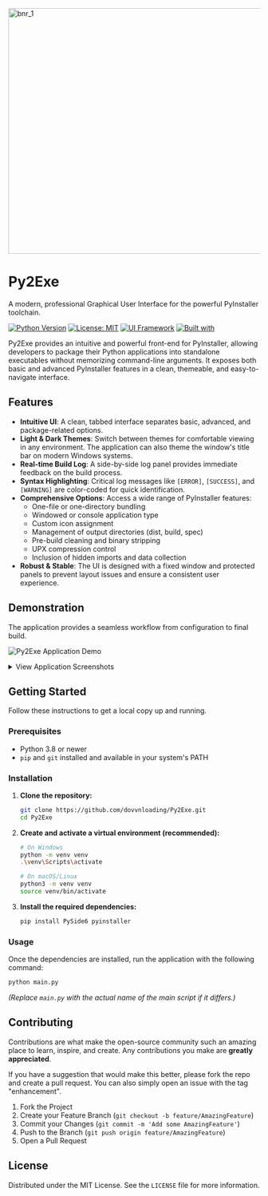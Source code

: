 <img width="1024" height="492" alt="bnr_1" src="https://github.com/user-attachments/assets/7820a793-70c4-4632-ab56-b8f2ea8e4ce1" />


# Py2Exe

A modern, professional Graphical User Interface for the powerful PyInstaller toolchain.

[![Python Version](https://img.shields.io/badge/python-3.8+-blue.svg)](https://www.python.org/downloads/)
[![License: MIT](https://img.shields.io/badge/License-MIT-yellow.svg)](https://opensource.org/licenses/MIT)
[![UI Framework](https://img.shields.io/badge/UI-PySide6-2796EC)](https://www.qt.io/qt-for-python)
[![Built with](https://img.shields.io/badge/Built%20with-PyInstaller-informational)](https://pyinstaller.org/)

Py2Exe provides an intuitive and powerful front-end for PyInstaller, allowing developers to package their Python applications into standalone executables without memorizing command-line arguments. It exposes both basic and advanced PyInstaller features in a clean, themeable, and easy-to-navigate interface.

## Features

- **Intuitive UI**: A clean, tabbed interface separates basic, advanced, and package-related options.
- **Light & Dark Themes**: Switch between themes for comfortable viewing in any environment. The application can also theme the window's title bar on modern Windows systems.
- **Real-time Build Log**: A side-by-side log panel provides immediate feedback on the build process.
- **Syntax Highlighting**: Critical log messages like `[ERROR]`, `[SUCCESS]`, and `[WARNING]` are color-coded for quick identification.
- **Comprehensive Options**: Access a wide range of PyInstaller features:
  - One-file or one-directory bundling
  - Windowed or console application type
  - Custom icon assignment
  - Management of output directories (dist, build, spec)
  - Pre-build cleaning and binary stripping
  - UPX compression control
  - Inclusion of hidden imports and data collection
- **Robust & Stable**: The UI is designed with a fixed window and protected panels to prevent layout issues and ensure a consistent user experience.

## Demonstration

The application provides a seamless workflow from configuration to final build.

![Py2Exe Application Demo](https://github.com/user-attachments/assets/e602ac87-7d23-4d8f-9fbd-6c794d860a14)

<details>
<summary>View Application Screenshots</summary>
  
| Basic Options | Advanced Options |
| :---: | :---: |
| <img width="470" alt="Basic Options Tab" src="https://github.com/user-attachments/assets/1a12d6a1-fb95-4ffe-b4ce-220a47f5b6d3" /> | <img width="470" alt="Advanced Options Tab" src="https://github.com/user-attachments/assets/fe03c911-2126-473f-80fd-f740900ae196" /> |

| Package Management | Dark Mode |
| :---: | :---: |
| <img width="470" alt="Package Management Tab" src="https://github.com/user-attachments/assets/16c71df5-be81-47d3-b141-d83740d76f75" /> | <img width="470" alt="Dark Mode" src="https://github.com/user-attachments/assets/e9b7a90c-9e9e-4da7-9f87-dcf7b9102d77" /> |

</details>

## Getting Started

Follow these instructions to get a local copy up and running.

### Prerequisites

- Python 3.8 or newer
- `pip` and `git` installed and available in your system's PATH

### Installation

1.  **Clone the repository:**
    ```sh
    git clone https://github.com/dovvnloading/Py2Exe.git
    cd Py2Exe
    ```

2.  **Create and activate a virtual environment (recommended):**
    ```sh
    # On Windows
    python -m venv venv
    .\venv\Scripts\activate

    # On macOS/Linux
    python3 -m venv venv
    source venv/bin/activate
    ```

3.  **Install the required dependencies:**
    ```sh
    pip install PySide6 pyinstaller
    ```

### Usage

Once the dependencies are installed, run the application with the following command:

```sh
python main.py
```
*(Replace `main.py` with the actual name of the main script if it differs.)*

## Contributing

Contributions are what make the open-source community such an amazing place to learn, inspire, and create. Any contributions you make are **greatly appreciated**.

If you have a suggestion that would make this better, please fork the repo and create a pull request. You can also simply open an issue with the tag "enhancement".

1.  Fork the Project
2.  Create your Feature Branch (`git checkout -b feature/AmazingFeature`)
3.  Commit your Changes (`git commit -m 'Add some AmazingFeature'`)
4.  Push to the Branch (`git push origin feature/AmazingFeature`)
5.  Open a Pull Request

## License

Distributed under the MIT License. See the `LICENSE` file for more information.
